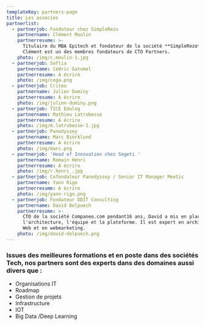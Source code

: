 ```yaml
---
templateKey: partners-page
title: Les associés
partnerlist:
  - partnerjob: Fondateur chez SimpleRezo
    partnername: Clément Moulin
    partnerresume: >-
      Titulaire du MBA Epitech et fondateur de la société **SimpleRezo**,
      Clément est un des membres fondateurs de CTO Partners.
    photo: /img/c.moulin-1.jpg
  - partnerjob: Softia
    partnername: Cédric Gatumel
    partnerresume: A écrire
    photo: /img/cega.png
  - partnerjob: Criteo
    partnername: Julien Duminy
    partnerresume: A écrire
    photo: /img/julien-duminy.png
  - partnerjob: TICE Edulog
    partnername: Mathieu Latrubesse
    partnerresume: A écrire
    photo: /img/m.latrubesse-1.jpg
  - partnerjob: Panodyssey
    partnername: Marc Biörklund
    partnerresume: A écrire
    photo: /img/marc.png
  - partnerjob: 'Head of Innovation chez Sogeti '
    partnername: Romain Henri
    partnerresume: A écrire
    photo: /img/r.henri_.jpg
  - partnerjob: Cofondateur Panodyssey / Senior IT Manager Meetic
    partnername: Yann Rigo
    partnerresume: A écrire
    photo: /img/yann-rigo.png
  - partnerjob: Fondateur DDIT Consulting
    partnername: David Delpuech
    partnerresume: >-
      CTO de la société Companeo.com pendant16 ans, David a mis en place
      l'architecture, l'équipe et la plateforme. Il est expert en architecture
      Web et en webmarketing.
    photo: /img/david-delpuech.png
---
```

### Issues des meilleures formations et en poste dans des sociétés Tech, nos partners sont des experts dans des domaines aussi divers que :

* Organisations IT
* Roadmap
* Gestion de projets
* Infrastructure
* IOT
* Big Data /Deep Learning
